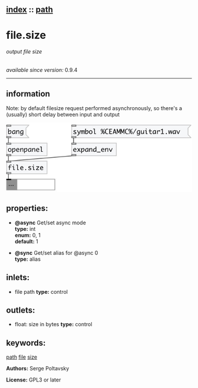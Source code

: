 [index](index.html) :: [path](category_path.html)
---

# file.size

###### output file size

*available since version:* 0.9.4

---


## information
Note: by default filesize request performed asynchronously, so there&#39;s a (usually)
            short delay between input and output



[![example](../examples/img/file.size.jpg)](../examples/pd/file.size.pd)







## properties:

* **@async** 
Get/set async mode<br>
__type:__ int<br>
__enum:__ 0, 1<br>
__default:__ 1<br>

* **@sync** 
Get/set alias for @async 0<br>
__type:__ alias<br>



## inlets:

* file path 
__type:__ control<br>



## outlets:

* float: size in bytes
__type:__ control<br>



## keywords:

[path](keywords/path.html)
[file](keywords/file.html)
[size](keywords/size.html)






**Authors:** Serge Poltavsky




**License:** GPL3 or later






